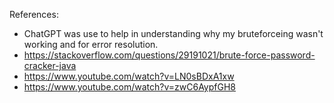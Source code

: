 References: 
- ChatGPT was use to help in understanding why my bruteforceing wasn't working and for error resolution.
- https://stackoverflow.com/questions/29191021/brute-force-password-cracker-java
- https://www.youtube.com/watch?v=LN0sBDxA1xw
- https://www.youtube.com/watch?v=zwC6AypfGH8